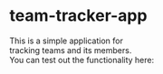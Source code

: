 # team-tracker-app  
This is a simple application for  
tracking teams and its members.  
You can test out the functionality here:
